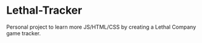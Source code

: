 # Lethal-Tracker
Personal project to learn more JS/HTML/CSS by creating a Lethal Company game tracker.
